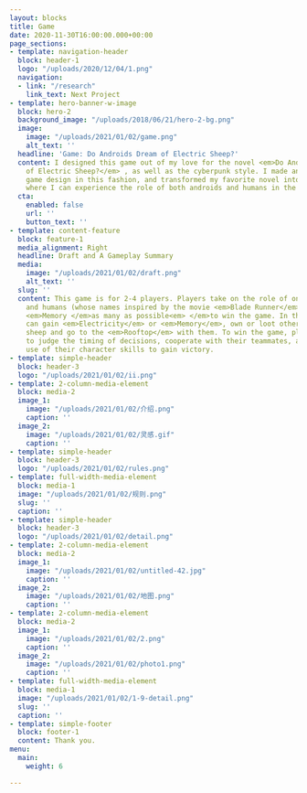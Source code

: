 ```yaml
---
layout: blocks
title: Game
date: 2020-11-30T16:00:00.000+00:00
page_sections:
- template: navigation-header
  block: header-1
  logo: "/uploads/2020/12/04/1.png"
  navigation:
  - link: "/research"
    link_text: Next Project
- template: hero-banner-w-image
  block: hero-2
  background_image: "/uploads/2018/06/21/hero-2-bg.png"
  image:
    image: "/uploads/2021/01/02/game.png"
    alt_text: ''
  headline: 'Game: Do Androids Dream of Electric Sheep?'
  content: I designed this game out of my love for the novel <em>Do Androids Dream
    of Electric Sheep?</em> , as well as the cyberpunk style. I made an attempt at
    game design in this fashion, and transformed my favorite novel into playable media,
    where I can experience the role of both androids and humans in the virtual future.
  cta:
    enabled: false
    url: ''
    button_text: ''
- template: content-feature
  block: feature-1
  media_alignment: Right
  headline: Draft and A Gameplay Summary
  media:
    image: "/uploads/2021/01/02/draft.png"
    alt_text: ''
  slug: ''
  content: This game is for 2-4 players. Players take on the role of one of the androids
    and humans (whose names inspired by the movie <em>Blade Runner</em>), collecting
    <em>Memory </em>as many as possible<em> </em>to win the game. In the game, players
    can gain <em>Electricity</em> or <em>Memory</em>, own or loot others' electric
    sheep and go to the <em>Rooftop</em> with them. To win the game, players need
    to judge the timing of decisions, cooperate with their teammates, and make full
    use of their character skills to gain victory.
- template: simple-header
  block: header-3
  logo: "/uploads/2021/01/02/ii.png"
- template: 2-column-media-element
  block: media-2
  image_1:
    image: "/uploads/2021/01/02/介绍.png"
    caption: ''
  image_2:
    image: "/uploads/2021/01/02/灵感.gif"
    caption: ''
- template: simple-header
  block: header-3
  logo: "/uploads/2021/01/02/rules.png"
- template: full-width-media-element
  block: media-1
  image: "/uploads/2021/01/02/规则.png"
  slug: ''
  caption: ''
- template: simple-header
  block: header-3
  logo: "/uploads/2021/01/02/detail.png"
- template: 2-column-media-element
  block: media-2
  image_1:
    image: "/uploads/2021/01/02/untitled-42.jpg"
    caption: ''
  image_2:
    image: "/uploads/2021/01/02/地图.png"
    caption: ''
- template: 2-column-media-element
  block: media-2
  image_1:
    image: "/uploads/2021/01/02/2.png"
    caption: ''
  image_2:
    image: "/uploads/2021/01/02/photo1.png"
    caption: ''
- template: full-width-media-element
  block: media-1
  image: "/uploads/2021/01/02/1-9-detail.png"
  slug: ''
  caption: ''
- template: simple-footer
  block: footer-1
  content: Thank you.
menu:
  main:
    weight: 6

---
```

